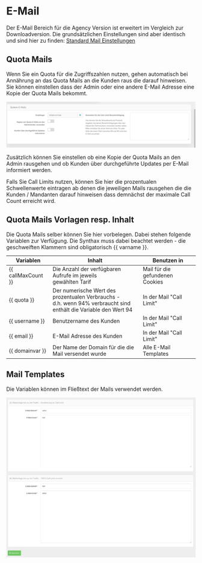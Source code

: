 # E-Mail

Der E-Mail Bereich für die Agency Version ist erweitert im Vergleich zur Downloadversion. Die grundsätzlichen Einstellungen sind aber identisch und sind hier zu finden: [Standard Mail Einstellungen](../system-und-co/email.md) 

## Quota Mails

Wenn Sie ein Quota für die Zugriffszahlen nutzen, gehen automatisch bei Annährung an das Quota Mails an die Kunden raus die darauf hinweisen. Sie können einstellen dass der Admin oder eine andere E-Mail Adresse eine Kopie der Quota Mails bekommt.

![screenshot-1641988621764](../assets/screenshot-1641988621764.jpg)

Zusätzlich können Sie einstellen ob eine Kopie der Quota Mails an den Admin rausgehen und ob Kunden über durchgeführte Updates per E-Mail informiert werden.

Falls Sie Call Limits nutzen, können Sie hier die prozentualen Schwellenwerte eintragen ab denen die jeweiligen Mails rausgehen die die Kunden / Mandanten darauf hinweisen dass demnächst der maximale Call Count erreicht wird.



## Quota Mails Vorlagen resp. Inhalt

Die Quota Mails selber können Sie hier vorbelegen. Dabei stehen folgende Variablen zur Verfügung. Die Synthax muss dabei beachtet werden - die geschweiften Klammern sind obligatorisch {{ varname }}.

| Variablen          | Inhalt                                                       | Benutzen in                     |
| ------------------ | ------------------------------------------------------------ | ------------------------------- |
| {{ callMaxCount }} | Die Anzahl der verfügbaren Aufrufe im jeweils <br />gewählten Tarif | Mail für die gefundenen Cookies |
| {{ quota }}        | Der numerische Wert des prozentualen Verbrauchs - <br />d.h. wenn 94% verbraucht sind enthält die Variable den Wert 94 | In der Mail "Call Limit"        |
| {{ username }}     | Benutzername des Kunden                                      | In der Mail "Call Limit"        |
| {{ email }}        | E-Mail Adresse des Kunden                                    | In der Mail "Call Limit"        |
| {{ domainvar }}    | Der Name der Domain für die die Mail versendet wurde         | Alle E-Mail Templates           |

## Mail Templates

Die Variablen können im Fließtext der Mails verwendet werden.



![screenshot-2020.10.01-15_29_43-1601558983189](../assets/screenshot-2020.10.01-15_29_43-1601558983189.jpg)

